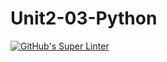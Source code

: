 # Unit2-03-Python
[![GitHub's Super Linter](README.md/../../../workflows/Mr%20Coxall's%20Super%20Linter/badge.svg)](README.md/../../../actions)
